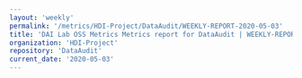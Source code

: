 ```yaml
---
layout: 'weekly'
permalink: '/metrics/HDI-Project/DataAudit/WEEKLY-REPORT-2020-05-03'
title: 'DAI Lab OSS Metrics Metrics report for DataAudit | WEEKLY-REPORT-2020-05-03'
organization: 'HDI-Project'
repository: 'DataAudit'
current_date: '2020-05-03'
---
```

